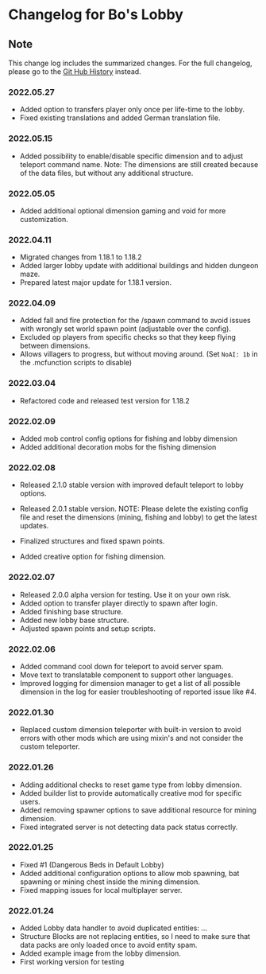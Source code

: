 # Changelog for Bo's Lobby

## Note

This change log includes the summarized changes.
For the full changelog, please go to the [Git Hub History][history] instead.

### 2022.05.27

- Added option to transfers player only once per life-time to the lobby.
- Fixed existing translations and added German translation file.

### 2022.05.15

- Added possibility to enable/disable specific dimension and to adjust teleport command name.
Note: The dimensions are still created because of the data files, but without any additional structure.

### 2022.05.05

- Added additional optional dimension gaming and void for more customization.

### 2022.04.11

- Migrated changes from 1.18.1 to 1.18.2
- Added larger lobby update with additional buildings and hidden dungeon maze.
- Prepared latest major update for 1.18.1 version.

### 2022.04.09

- Added fall and fire protection for the /spawn command to avoid issues with wrongly set world spawn point (adjustable over the config).
- Excluded op players from specific checks so that they keep flying between dimensions.
- Allows villagers to progress, but without moving around. (Set `NoAI: 1b` in the .mcfunction scripts to disable)

### 2022.03.04

- Refactored code and released test version for 1.18.2

### 2022.02.09

- Added mob control config options for fishing and lobby dimension
- Added additional decoration mobs for the fishing dimension

### 2022.02.08

- Released 2.1.0 stable version with improved default teleport to lobby options.
- Released 2.0.1 stable version.
NOTE: Please delete the existing config file and reset the dimensions (mining, fishing and lobby) to get the latest updates.

- Finalized structures and fixed spawn points.
- Added creative option for fishing dimension.

### 2022.02.07

- Released 2.0.0 alpha version for testing. Use it on your own risk.
- Added option to transfer player directly to spawn after login.
- Added finishing base structure.
- Added new lobby base structure.
- Adjusted spawn points and setup scripts.

### 2022.02.06

- Added command cool down for teleport to avoid server spam.
- Move text to translatable component to support other languages.
- Improved logging for dimension manager to get a list of all possible dimension in the log for easier troubleshooting of reported issue like #4.

### 2022.01.30

- Replaced custom dimension teleporter with built-in version to avoid errors with other mods which are using mixin's and not consider the custom teleporter.

### 2022.01.26

- Adding additional checks to reset game type from lobby dimension.
- Added builder list to provide automatically creative mod for specific users.
- Added removing spawner options to save additional resource for mining dimension.
- Fixed integrated server is not detecting data pack status correctly.

### 2022.01.25

- Fixed #1 (Dangerous Beds in Default Lobby)
- Added additional configuration options to allow mob spawning, bat spawning or mining chest inside the mining dimension.
- Fixed mapping issues for local multiplayer server.

### 2022.01.24

- Added Lobby data handler to avoid duplicated entities: …
- Structure Blocks are not replacing entities, so I need to make sure that data packs are only loaded once to avoid entity spam.
- Added example image from the lobby dimension.
- First working version for testing

[history]: https://github.com/MarkusBordihn/BOs-Lobby/commits/main
